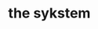 ---
title: "the sykstem"
product_type: "t-shirt"
is_women: 
is_men: 
is_unisex: true
is_variant:
original_price: 25
sale_price: 20
color: white
sizes:
- size: "xxxs"
  stock: 10
- size: "xxs"
  stock: 0
- size: "xs"
  stock: 8
- size: "s"
  stock: 0
- size: "m"
  stock: 5
- size: "l"
  stock: 0
- size: "xl"
  stock: 0
- size: "xxl"
  stock: 2
- size: "xxxl"
  stock: 1

img: "1-the-sykstem-shirt-white.png"
main_alt: the classic the-sykstem shirt with "the system" written on the bottom
description: This is the classic company shirt.
material: "100% hemp"
---